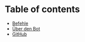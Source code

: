 # Table of contents

* [Befehle](README.md)
* [Über den Bot](about.md)
* [GitHub](https://github.com/IBimsEinMystery/CherryBot)

